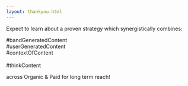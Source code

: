 ```yaml
---
layout: thankyou.html
---
```


<div class="ui vertical stripe segment vertical-segment-grey-color">
  <div class="ui center aligned text container">
  <div class="ui center aligned header">
          Expect to learn about a proven strategy which synergistically combines:
  </div>
  <p>#bandGeneratedContent
      <br>#userGeneratedContent
      <br>#contextOfContent
      <br>
      <br>#thinkContent

  </p>
  <div class="ui center aligned header">
      across Organic &amp; Paid for long term reach!
  </div>
</div>
</div>
